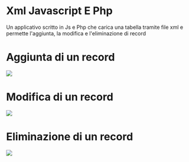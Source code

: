 # Xml Javascript E Php
Un applicativo scritto in Js e Php che carica una tabella tramite file xml e permette l'aggiunta, la modifica e l'eliminazione di record

# Aggiunta di un record
![](https://media.giphy.com/media/AHUtwbTmO2QeJCjZSm/giphy.gif)

# Modifica di un record
![](https://media.giphy.com/media/xZoQTMbPDZuQJrO436/giphy.gif)

# Eliminazione di un record
![](https://media.giphy.com/media/GW92wGhDCdgjZUmhGd/giphy.gif)
